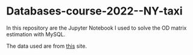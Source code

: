 # Databases-course-2022--NY-taxi

In this repository are the Jupyter Notebook I used to solve the OD matrix estimation with MySQL.

The data used are from [this](https://chriswhong.com/open-data/foil_nyc_taxi/) site.
